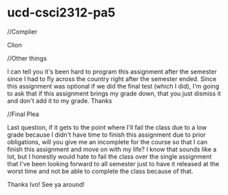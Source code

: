 # ucd-csci2312-pa5

//Complier

Clion



//Other things

I can tell you it's been hard to program this assignment after the semester since I had to fly across the country right after the semester ended. Since this assignment was optional if we did the final test (which I did), I'm going to ask that if this assignment brings my grade down, that you just dismiss it and don't add it to my grade. Thanks



//Final Plea

Last question, if it gets to the point where I'll fail the class due to a low grade because I didn't have time to finish this assignment due to prior obligations, will you give me an incomplete for the course so that I can finish this assignment and move on with my life? I know that sounds like a lot, but I honestly would hate to fail the class over the single assignment that I've been looking forward to all semester just to have it released at the worst time and not be able to complete the class because of that. 

Thanks Ivo! 
See ya around!
